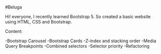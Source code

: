 #Beluga

Hi! everyone, I recently learned Bootstrap 5.
So created a basic website using HTML, CSS and Bootstrap.


Content:

-Bootstrap Carousel
-Bootstrap Cards
-Z-index and stacking order
-Media Query Breakpoints
-Combined selectors
-Selector priority
-Refactoring